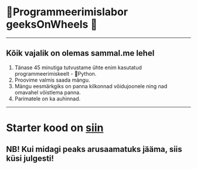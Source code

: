 # 🧪Programmeerimislabor geeksOnWheels 🧪

---
## Kõik vajalik on olemas sammal.me lehel

1. Tänase 45 minutiga tutvustame ühte enim kasutatud programmeerimiskeelt - 🐍Python.
2. Proovime valmis saada mängu.
  1. Mängu eesmärkgiks on panna kilkonnad võidujoonele ning nad omavahel võistlema panna.
  2. Parimatele on ka auhinnad.


---
# Starter kood on [siin](https://repl.it/@Tristan23/geeksonwheelsstarter)

## NB! Kui midagi peaks arusaamatuks jääma, siis küsi julgesti!
